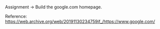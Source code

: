 
Assignment -> Build the google.com homepage.

Reference: https://web.archive.org/web/20191130234759if_/https://www.google.com/
